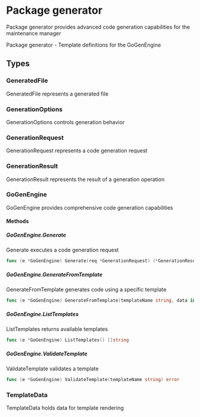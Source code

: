 # Package generator

Package generator provides advanced code generation capabilities for the maintenance manager

Package generator - Template definitions for the GoGenEngine


## Types

### GeneratedFile

GeneratedFile represents a generated file


### GenerationOptions

GenerationOptions controls generation behavior


### GenerationRequest

GenerationRequest represents a code generation request


### GenerationResult

GenerationResult represents the result of a generation operation


### GoGenEngine

GoGenEngine provides comprehensive code generation capabilities


#### Methods

##### GoGenEngine.Generate

Generate executes a code generation request


```go
func (e *GoGenEngine) Generate(req *GenerationRequest) (*GenerationResult, error)
```

##### GoGenEngine.GenerateFromTemplate

GenerateFromTemplate generates code using a specific template


```go
func (e *GoGenEngine) GenerateFromTemplate(templateName string, data interface{}, outputPath string) error
```

##### GoGenEngine.ListTemplates

ListTemplates returns available templates


```go
func (e *GoGenEngine) ListTemplates() []string
```

##### GoGenEngine.ValidateTemplate

ValidateTemplate validates a template


```go
func (e *GoGenEngine) ValidateTemplate(templateName string) error
```

### TemplateData

TemplateData holds data for template rendering


